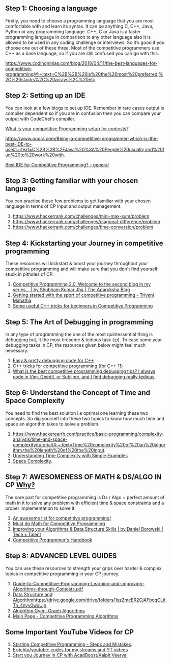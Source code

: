 
## Step 1: Choosing a language
Firstly, you need to choose a programming language that you are most comfortable with and learn its syntax. It can be anything C, C++, Java, Python or any programming language. C++, C or Java is a faster programming language in comparison to any other language also it is allowed to be used in any coding challenge or interviews. So it’s good if you choose one out of these three. Most of the competitive programmers use C++ as a base language, so if you are still confused you can go with this.

https://www.codingninjas.com/blog/2018/04/11/the-best-languages-for-competitive-programming/#:~:text=C%2B%2B%20is%20the%20most%20preferred,%2C%20stacks%2C%20arrays%2C%20etc.

## Step 2: Setting up an IDE
You can look at a few blogs to set up IDE. Remember in rare cases output is compiler dependent so if you are in confusion then you can compare your output with CodeChef’s compiler.

[What is your competitive Programming setup for contests?](https://codeforces.com/blog/entry/68025)

https://www.quora.com/Being-a-competitive-programmer-which-is-the-best-IDE-to-use#:~:text=C%2B%2B%2FJava%20%3A%20People%20usually,and%20fun%20to%20work%20with.

[Best IDE for Competitive Programming? - general](https://discuss.codechef.com/t/best-ide-for-competitive-programming/54541)


## Step 3: Getting familiar with your chosen language
You can practise these few problems to get familiar with your chosen language in terms of CP input and output management.

1. https://www.hackerrank.com/challenges/mini-max-sum/problem
2. https://www.hackerrank.com/challenges/diagonal-difference/problem
3. https://www.hackerrank.com/challenges/time-conversion/problem

## Step 4: Kickstarting your Journey in competitive programming
These resources will kickstart & boost your journey throughout your competitive programming and will make sure that you don't find yourself stuck in pitholes of CP.

1. [Competitive Programming 2.0. Welcome to the second blog in my series… | by Shubham Kumar Jha | The Aparoksha Blog](https://medium.com/the-aparoksha-blog/beginners-guide-to-competitive-programming-60300af1ee92)
2. [Getting started with the sport of competitive programming - Triveni Mahatha](https://www.hackerearth.com/practice/notes/getting-started-with-the-sport-of-programming/)
3. [Some useful C++ tricks for beginners in Competitive Programming](https://www.geeksforgeeks.org/some-useful-c-tricks-for-beginners-in-competitive-programming/?ref=rp)

## Step 5: The Art of Debugging in programming
In any type of programming the one of the most quintessential thing is debugging but, it the most tiresome & tedious task (:p). To ease some your debugging tasks in CP, the resources given below might feel much necessary.

1. [Easy & pretty debugging code for C++](https://codeforces.com/blog/entry/3473)
2. [C++ tricks for competitive programming (for C++ 11)](https://www.geeksforgeeks.org/c-tricks-competitive-programming-c-11/)
3. [What is the best competitive programming debugging tips? I always code in Vim, Geedit, or Sublime, and I find debugging really tedious](https://www.quora.com/What-are-the-best-competitive-programming-debugging-tips-I-always-code-in-Vim-Geedit-or-Sublime-and-I-find-debugging-really-tedious).

##  Step 6: Understand the Concept of Time and Space Complexity
You need to find the best solution i.e optimal one learning these two concepts. So dig yourself into these two topics to know how much time and space an algorithm takes to solve a problem.

1. https://www.hackerearth.com/practice/basic-programming/complexity-analysis/time-and-space-complexity/tutorial/#:~:text=Time%20complexity%20of%20an%20algorithm,the%20length%20of%20the%20input.
2. [Understanding Time Complexity with Simple Examples](https://www.geeksforgeeks.org/understanding-time-complexity-simple-examples/)
3. [Space Complexity](https://www.geeksforgeeks.org/g-fact-86/).

## Step 7: AWESOMENESS OF MATH & DS/ALGO IN CP [Why?](https://www.geeksforgeeks.org/why-data-structures-and-algorithms-are-important-to-learn/)

The core part for competitive programming is Ds / Algo + perfect amount of math in it to solve any problem with efficient time & space constraints and a proper implementation to solve it.

1. [An awesome list for competitive programming!](https://codeforces.com/blog/entry/23054)
2. [Must do Math for Competitive Programming](https://www.geeksforgeeks.org/math-in-competitive-programming/)
3. [Improving your Algorithms & Data Structure Skills | by Daniel Borowski | Tech x Talent](https://medium.com/coderbyte/how-to-get-good-at-algorithms-data-structures-d33d5163353f)
4. [Competitive Programmer's Handbook](https://cses.fi/book/book.pdf)

## Step 8: ADVANCED LEVEL GUIDES

You can use these resources to strength your grips over harder & complex topics in competitive programming in your CP journey.

1. [Guide-to-Competitive-Programming-Learning-and-improving-Algorithms-through-Contests.pdf](https://drive.google.com/file/d/1Z8bVSt7Af8K7FStJrFLXdfa9Elp4kgAR/view)
2. [Data Structure and Algorithm]()https://drive.google.com/drive/folders/1szZmcER2CjAFbcqCLitTn_4nyv0wxUjn
3. [Algorithm Gym:: Graph Algorithms](https://codeforces.com/blog/entry/16221)
4. [Main Page - Competitive Programming Algorithms](https://cp-algorithms.com/)

## Some Important YouTube Videos for CP

1. [Starting Competitive Programming - Steps and Mistakes](https://www.youtube.com/watch?v=bVKHRtafgPc).
2. [Errichto/youtube: codes for my streams and YT videos](https://github.com/Errichto/youtube)
3. [Start you Journey in CP with AcadBoost/Kalpit Veerval](https://www.youtube.com/watch?v=wAQuoMjw9_g)
